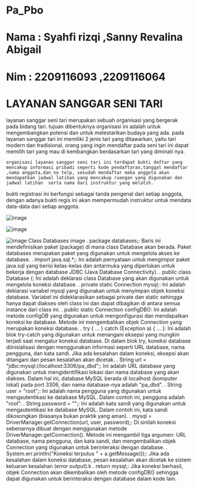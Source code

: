 # Pa_Pbo

# Nama : Syahfi rizqi ,Sanny Revalina Abigail

# Nim  : 2209116093 ,2209116064


# LAYANAN SANGGAR SENI TARI
layanan sanggar seni tari merupakan sebuah organisasi yang bergerak pada bidang tari. tujuan dibentuknya organisasi ini adalah untuk mengembangkan potensi dan untuk melestarikan budaya yang ada. pada layanan sanggar tari ini memiliki 2 jenis tari yang ditawarkan, yaitu tari modern dan tradisional. orang yang ingin mendaftar pada seni tari ini dapat memilih tari yang mau di kembangkan berdasarkan tari yang diminati nya. 

	organisasi layanan sanggar seni tari ini terdapat bukti daftar yang mencakup informasi pribadi seperti kode pendaftaran,tanggal mendaftar ,nama anggota,dan no telp, sesudah mendaftar maka anggota akan mendapatkan jadwal latihan yang mencakup ruangan yang digunakan dan jadwal latihan  serta nama dari instruktur yang melatih.

bukti registrasi ini berfungsi sebagai tanda pengenal dari setiap anggota, dengan adanya bukti regis ini akan mempermudah instruktur untuk mendata data-data dari setiap anggota.


![image](https://github.com/kelompok-22/Pa_Pbo/assets/127517301/d9df14dc-80ef-46d2-a251-33b253f306b9)

![image](https://github.com/kelompok-22/Pa_Pbo/assets/127517301/5370cc92-59ad-48bf-ab17-48453040ab98)

![image](https://github.com/kelompok-22/Pa_Pbo/assets/127517301/45ef0988-4ff7-4b1b-8b44-bb60372a31f4)
Class Databases image . package databases;: Baris ini mendefinisikan paket (package) di mana class Database akan berada. Paket databases merupakan paket yang digunakan untuk mengelola akses ke database. . import java.sql.*;: Ini adalah pernyataan untuk mengimpor paket java.sql yang berisi kelas-kelas dan antarmuka yang diperlukan untuk bekerja dengan database JDBC (Java Database Connectivity). . public class Database {: Ini adalah deklarasi class Database yang akan digunakan untuk mengelola koneksi database. . private static Connection mysql;: Ini adalah deklarasi variabel mysql yang digunakan untuk menyimpan objek koneksi database. Variabel ini dideklarasikan sebagai private dan static sehingga hanya dapat diakses oleh class ini dan dapat dibagikan di antara semua instance dari class ini. . public static Connection configDB(): Ini adalah metode configDB yang digunakan untuk mengonfigurasi dan mendapatkan koneksi ke database. Metode ini mengembalikan objek Connection yang merupakan koneksi database. . try { ... } catch (Exception a) { ... }: Ini adalah blok try-catch yang digunakan untuk menangani eksepsi yang mungkin terjadi saat mengatur koneksi database. Di dalam blok try, koneksi database diinisialisasi dengan menggunakan informasi seperti URL database, nama pengguna, dan kata sandi. Jika ada kesalahan dalam koneksi, eksepsi akan ditangani dan pesan kesalahan akan dicetak. . String url = "jdbc:mysql://localhost:3306/pa_dbd";: Ini adalah URL database yang digunakan untuk mengidentifikasi lokasi dan nama database yang akan diakses. Dalam hal ini, database MySQL berada di localhost (komputer lokal) pada port 3306, dan nama database-nya adalah "pa_dbd". . String user = "root";: Ini adalah nama pengguna yang digunakan untuk mengautentikasi ke database MySQL. Dalam contoh ini, pengguna adalah "root". . String password = "";: Ini adalah kata sandi yang digunakan untuk mengautentikasi ke database MySQL. Dalam contoh ini, kata sandi dikosongkan (biasanya bukan praktik yang aman). . mysql = DriverManager.getConnection(url, user, password);: Di sinilah koneksi sebenarnya dibuat dengan menggunakan metode DriverManager.getConnection(). Metode ini mengambil tiga argumen: URL database, nama pengguna, dan kata sandi, dan mengembalikan objek Connection yang digunakan untuk berinteraksi dengan database. . System.err.println("Koneksi terputus " + a.getMessage());: Jika ada kesalahan dalam koneksi database, pesan kesalahan akan dicetak ke sistem keluaran kesalahan (error output).k . return mysql;: Jika koneksi berhasil, objek Connection akan dikembalikan oleh metode configDB() sehingga dapat digunakan untuk berinteraksi dengan database dalam kode lain.



